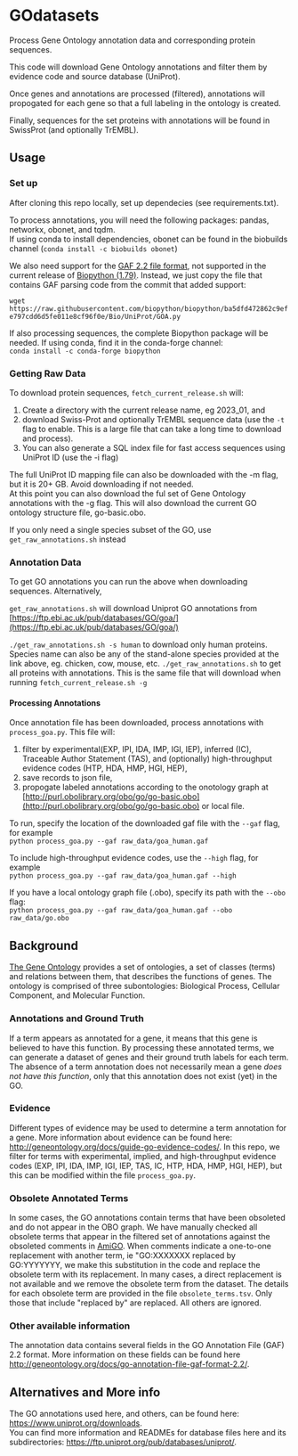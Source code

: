 # GOdatasets
Process Gene Ontology annotation data and corresponding protein sequences.

This code will download Gene Ontology annotations and filter them by evidence code and source database (UniProt).  

Once genes and annotations are processed (filtered), annotations will propogated for each gene so that a full labeling in the ontology is created.  

Finally, sequences for the set proteins with annotations will be found in SwissProt (and optionally TrEMBL).


## Usage
### Set up
After cloning this repo locally, set up dependecies (see requirements.txt).
 
To process annotations, you will need the following packages: pandas, networkx, obonet, and tqdm.  
If using conda to install dependencies, obonet can be found in the biobuilds channel (`conda install -c biobuilds obonet`)

We also need support for the [GAF 2.2 file format](http://geneontology.org/docs/go-annotation-file-gaf-format-2.2/), not supported in the current
release of [Biopython (1.79)](https://github.com/biopython/biopython).  Instead, we just copy the file that contains GAF parsing code from the commit that added support: 

`wget https://raw.githubusercontent.com/biopython/biopython/ba5dfd472862c9efe797cdd6d5fe011e8cf96f0e/Bio/UniProt/GOA.py`

If also processing sequences, the complete Biopython package will be needed. If using conda, find it in the conda-forge channel:  
`conda install -c conda-forge biopython`

### Getting Raw Data
To download protein sequences, `fetch_current_release.sh` will:
1. Create a directory with the current release name, eg 2023_01, and
2. download Swiss-Prot and optionally TrEMBL sequence data (use the `-t` flag to enable. This is a large file that can take a long time to download and process).
3. You can also generate a SQL index file for fast access sequences using UniProt ID (use the -i flag)

The full UniProt ID mapping file can also be downloaded with the -m flag, but it is 20+ GB. Avoid downloading if not needed.  
At this point you can also download the ful set of Gene Ontology annotations with the -g flag. 
This will also download the current GO ontology structure file, go-basic.obo.

If you only need a single species subset of the GO, use `get_raw_annotations.sh` instead
 

### Annotation Data 
To get GO annotations you can run the above when downloading sequences. Alternatively,  

`get_raw_annotations.sh` will download Uniprot GO annotations from [https://ftp.ebi.ac.uk/pub/databases/GO/goa/](https://ftp.ebi.ac.uk/pub/databases/GO/goa/)

`./get_raw_annotations.sh -s human` to download only human proteins.  Species name can also be any of the stand-alone species provided at the link above, eg. chicken, cow, mouse, etc.
`./get_raw_annotations.sh` to get all proteins with annotations. This is the same file that will download when running `fetch_current_release.sh -g`


#### Processing Annotations
Once annotation file has been downloaded, process annotations with `process_goa.py`. This file will:  
1. filter by experimental(EXP, IPI, IDA, IMP, IGI, IEP), inferred (IC), Traceable Author Statement (TAS), and (optionally) high-throughput evidence codes (HTP, HDA, HMP, HGI, HEP),  
2. save records to json file,  
3. propogate labeled annotations according to the onotology graph at [http://purl.obolibrary.org/obo/go/go-basic.obo](http://purl.obolibrary.org/obo/go/go-basic.obo) or local file.

To run, specify the location of the downloaded gaf file with the `--gaf` flag, for example    
`python process_goa.py --gaf raw_data/goa_human.gaf`  

To include high-throughput evidence codes, use the `--high` flag, for example  
`python process_goa.py --gaf raw_data/goa_human.gaf --high`

If you have a local ontology graph file (.obo), specify its path with the `--obo` flag:  
`python process_goa.py --gaf raw_data/goa_human.gaf --obo raw_data/go.obo`

## Background
[The Gene Ontology](http://geneontology.org/docs/ontology-documentation/) provides a set of ontologies, a set of classes (terms) and relations between them, that describes the functions of genes. The ontology is comprised of three subontologies: Biological Process, Cellular Component, and Molecular Function.

### Annotations and Ground Truth 
If a term appears as annotated for a gene, it means that this gene is believed to have this function. By processing these annotated terms, we can generate a dataset of genes and their ground truth labels for each term. The absence of a term annotation does not necessarily mean a gene _does not have this function_, only that this annotation does not exist (yet) in the GO.  

### Evidence
Different types of evidence may be used to determine a term annotation for a gene. More information about evidence can be found here: http://geneontology.org/docs/guide-go-evidence-codes/. In this repo, we filter for terms with experimental, implied, and high-throughput evidence codes (EXP, IPI, IDA, IMP, IGI, IEP, TAS, IC, HTP, HDA, HMP, HGI, HEP), but this can be modified within the file `process_goa.py`.   

### Obsolete Annotated Terms 
In some cases, the GO annotations contain terms that have been obsoleted and do not appear in the OBO graph. We have manually checked all obsolete terms that appear in the filtered set of annotations against the obsoleted comments in [AmiGO](http://amigo.geneontology.org/amigo/). When comments indicate a one-to-one replacement with another term, ie "GO:XXXXXXX replaced by GO:YYYYYYY, we make this substitution in the code and replace the obsolete term with its replacement. In many cases, a direct replacement is not available and we remove the obsolete term from the dataset. The details for each obsolete term are provided in the file `obsolete_terms.tsv`. Only those that include "replaced by" are replaced. All others are ignored. 

### Other available information
The annotation data contains several fields in the GO Annotation File (GAF) 2.2 format. More information on these fields can be found here http://geneontology.org/docs/go-annotation-file-gaf-format-2.2/.

## Alternatives and More info
The GO annotations used here, and others, can be found here: https://www.uniprot.org/downloads.  
You can find more information and READMEs for database files here and its subdirectories: https://ftp.uniprot.org/pub/databases/uniprot/. 

